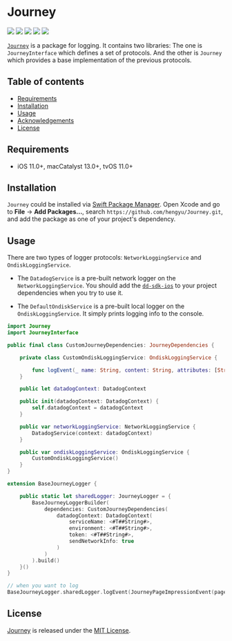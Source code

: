 # Journey

![](https://img.shields.io/badge/iOS-11.0%2B-green)
![](https://img.shields.io/badge/macCatalyst-13.0%2B-green)
![](https://img.shields.io/badge/tvOS-11.0%2B-green)
![](https://img.shields.io/badge/Swift-5-orange?logo=Swift&logoColor=white)
![](https://img.shields.io/github/last-commit/hengyu/Journey)

[`Journey`](https://github.com/Hengyu/Journey) is a package for logging. It contains two libraries: The one is `JourneyInterface` which defines a set of protocols. And the other is `Journey` which provides a base implementation of the previous protocols.

## Table of contents

* [Requirements](#requirements)
* [Installation](#installation)
* [Usage](#usage)
* [Acknowledgements](#acknowledgements)
* [License](#license)

## Requirements

- iOS 11.0+, macCatalyst 13.0+, tvOS 11.0+

## Installation

`Journey` could be installed via [Swift Package Manager](https://www.swift.org/package-manager/). Open Xcode and go to **File** -> **Add Packages...**, search `https://github.com/hengyu/Journey.git`, and add the package as one of your project's dependency.

## Usage

There are two types of logger protocols: `NetworkLoggingService` and `OndiskLoggingService`.

- The `DatadogService` is a pre-built network logger on the `NetworkLoggingService`. You should add the [`dd-sdk-ios`](https://github.com/DataDog/dd-sdk-ios) to your project dependencies when you try to use it.

- The `DefaultOndiskService` is a pre-built local logger on the `OndiskLoggingService`. It simply prints logging info to the console.

```swift
import Journey
import JourneyInterface

public final class CustomJourneyDependencies: JourneyDependencies {

    private class CustomOndiskLoggingService: OndiskLoggingService {

        func logEvent(_ name: String, content: String, attributes: [String: Encodable]) { }
    }

    public let datadogContext: DatadogContext

    public init(datadogContext: DatadogContext) {
        self.datadogContext = datadogContext
    }

    public var networkLoggingService: NetworkLoggingService {
        DatadogService(context: datadogContext)
    }

    public var ondiskLoggingService: OndiskLoggingService {
        CustomOndiskLoggingService()
    }
}

extension BaseJourneyLogger {

    public static let sharedLogger: JourneyLogger = {
        BaseJourneyLoggerBuilder(
            dependencies: CustomJourneyDependencies(
                datadogContext: DatadogContext(
                    serviceName: <#T##String#>,
                    environment: <#T##String#>,
                    token: <#T##String#>,
                    sendNetworkInfo: true
                )
            )
        ).build()
    }()
}

// when you want to log
BaseJourneyLogger.sharedLogger.logEvent(JourneyPageImpressionEvent(page: _page_))
```

## License

[Journey](https://github.com/hengyu/Journey) is released under the [MIT License](LICENSE).

